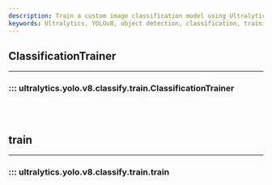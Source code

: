 ```yaml
---
description: Train a custom image classification model using Ultralytics YOLOv8 with ClassificationTrainer. Boost accuracy and efficiency today.
keywords: Ultralytics, YOLOv8, object detection, classification, training, API
---
```


## ClassificationTrainer
---

### ::: ultralytics.yolo.v8.classify.train.ClassificationTrainer

<br><br>

## train
---

### ::: ultralytics.yolo.v8.classify.train.train

<br><br>
